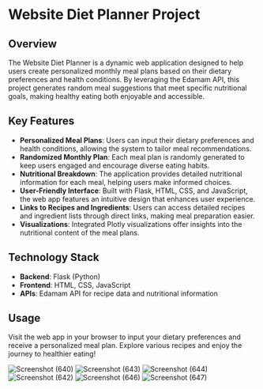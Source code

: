 <h1>Website Diet Planner Project</h1>

<h2>Overview</h2>
<p>
    The Website Diet Planner is a dynamic web application designed to help users create personalized monthly meal plans based on their dietary preferences and health conditions. By leveraging the Edamam API, this project generates random meal suggestions that meet specific nutritional goals, making healthy eating both enjoyable and accessible.
</p>

<h2>Key Features</h2>
<ul>
    <li><strong>Personalized Meal Plans</strong>: Users can input their dietary preferences and health conditions, allowing the system to tailor meal recommendations.</li>
    <li><strong>Randomized Monthly Plan</strong>: Each meal plan is randomly generated to keep users engaged and encourage diverse eating habits.</li>
    <li><strong>Nutritional Breakdown</strong>: The application provides detailed nutritional information for each meal, helping users make informed choices.</li>
    <li><strong>User-Friendly Interface</strong>: Built with Flask, HTML, CSS, and JavaScript, the web app features an intuitive design that enhances user experience.</li>
    <li><strong>Links to Recipes and Ingredients</strong>: Users can access detailed recipes and ingredient lists through direct links, making meal preparation easier.</li>
    <li><strong>Visualizations</strong>: Integrated Plotly visualizations offer insights into the nutritional content of the meal plans.</li>
</ul>

<h2>Technology Stack</h2>
<ul>
    <li><strong>Backend</strong>: Flask (Python)</li>
    <li><strong>Frontend</strong>: HTML, CSS, JavaScript</li>
    <li><strong>APIs</strong>: Edamam API for recipe data and nutritional information</li>
</ul>

<h2>Usage</h2>
<p>
    Visit the web app in your browser to input your dietary preferences and receive a personalized meal plan. Explore various recipes and enjoy the journey to healthier eating!
</p>

![Screenshot (640)](https://github.com/user-attachments/assets/2a73af29-46ed-466c-b20e-b9e7a6dd1530)
![Screenshot (643)](https://github.com/user-attachments/assets/70287550-b395-4c5a-a021-d15d016c214b)
![Screenshot (644)](https://github.com/user-attachments/assets/a3f78ac3-5442-4b8e-aef7-fdf8bf8d3f2e)
![Screenshot (642)](https://github.com/user-attachments/assets/ff2e9fe0-f1e9-4f76-a87c-d11f7e7841dc)
![Screenshot (646)](https://github.com/user-attachments/assets/a581d901-282b-4833-9ffa-d0f7f4042a5c)
![Screenshot (647)](https://github.com/user-attachments/assets/da4ae93a-1208-47a7-b5b4-5ddb875b19f1)
